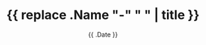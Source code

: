 ---
title: '{{ replace .Name "-" " " | title }}'
date: '{{ .Date }}'
author: ~
tags: []
description: ~
draft: true
---